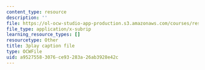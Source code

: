 ```yaml
---
content_type: resource
description: ''
file: https://ol-ocw-studio-app-production.s3.amazonaws.com/courses/res-9-003-brains-minds-and-machines-summer-course-summer-2015/a95275583076ce93283a26ab3928e42c_NFFX81o9yRA.srt
file_type: application/x-subrip
learning_resource_types: []
resourcetype: Other
title: 3play caption file
type: OCWFile
uid: a9527558-3076-ce93-283a-26ab3928e42c
---
```

